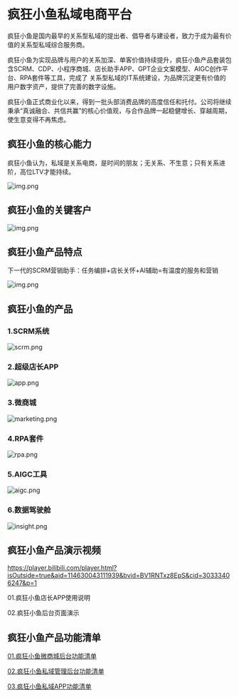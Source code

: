 # 疯狂小鱼私域电商平台

疯狂小鱼是国内最早的关系型私域的提出者、倡导者与建设者，致力于成为最有价值的关系型私域综合服务商。

疯狂小鱼为实现品牌与用户的关系加深、单客价值持续提升，疯狂小鱼产品套装包含SCRM、CDP、小程序商城、店长助手APP、GPT企业文案模型、AIGC创作平台、RPA套件等工具，完成了
关系型私域的IT系统建设，为品牌沉淀更有价值的用户数字资产，提供了完善的数字设施。

疯狂小鱼正式商业化以来，得到一批头部消费品牌的高度信任和托付。公司将继续秉承“真诚融合、共信共赢”的核心价值观，与合作品牌一起稳健增长、穿越周期，使生意变得不再焦虑。

## 疯狂小鱼的核心能力

疯狂小鱼认为，私域是关系电商，是时间的朋友；无关系、不生意；只有关系进阶，高位LTV才能持续。

![img.png](assets/base/core.png)

## 疯狂小鱼的关键客户

![img.png](assets/base/brands.png)


## 疯狂小鱼产品特点

下一代的SCRM营销助手：任务编排+店长关怀+AI辅助=有温度的服务和营销

![img.png](assets/base/feature.png)


## 疯狂小鱼的产品

### 1.SCRM系统

![scrm.png](assets/base/scrm.png)


### 2.超级店长APP

![app.png](assets/base/app.png)

### 3.微商城

![marketing.png](assets/base/marketing.png)

### 4.RPA套件

![rpa.png](assets/base/rpa.png)

### 5.AIGC工具

![aigc.png](assets/base/aigc.png)

### 6.数据驾驶舱

![insight.png](assets/base/insight.png)


## 疯狂小鱼产品演示视频

https://player.bilibili.com/player.html?isOutside=true&aid=114630043111939&bvid=BV1RNTxz8EpS&cid=30333406247&p=1

01.疯狂小鱼店长APP使用说明

02.疯狂小鱼后台页面演示


## 疯狂小鱼产品功能清单

[01.疯狂小鱼微商城后台功能清单](01.%E7%96%AF%E7%8B%82%E5%B0%8F%E9%B1%BC%E5%BE%AE%E5%95%86%E5%9F%8E%E5%90%8E%E5%8F%B0%E5%8A%9F%E8%83%BD%E6%B8%85%E5%8D%95.md)

[02.疯狂小鱼私域管理后台功能清单](02.%E7%96%AF%E7%8B%82%E5%B0%8F%E9%B1%BC%E7%A7%81%E5%9F%9F%E7%AE%A1%E7%90%86%E5%90%8E%E5%8F%B0%E5%8A%9F%E8%83%BD%E6%B8%85%E5%8D%95.md)

[03.疯狂小鱼私域APP功能清单](03.%E7%96%AF%E7%8B%82%E5%B0%8F%E9%B1%BC%E7%A7%81%E5%9F%9FAPP%E5%8A%9F%E8%83%BD%E6%B8%85%E5%8D%95.md)



